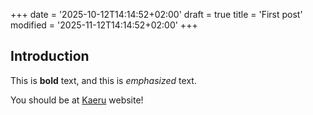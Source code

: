 +++
date = '2025-10-12T14:14:52+02:00'
draft = true
title = 'First post'
modified = '2025-11-12T14:14:52+02:00'
+++
## Introduction

This is **bold** text, and this is *emphasized* text.

You should be at [Kaeru](https://kaeru.no) website!
